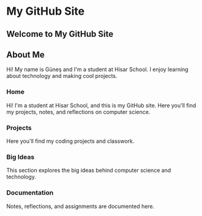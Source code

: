 # My GitHub Site

## Welcome to My GitHub Site

## About Me
Hi! My name is Güneş and I'm a student at Hisar School. I enjoy learning about technology and making cool projects.

### Home
Hi! I'm a student at Hisar School, and this is my GitHub site. Here you'll find my projects, notes, and reflections on computer science.</p>

### Projects
Here you'll find my coding projects and classwork.

### Big Ideas
This section explores the big ideas behind computer science and technology.</p>


### Documentation
Notes, reflections, and assignments are documented here.
